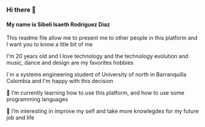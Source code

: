 ### Hi there 👋

#### My name is Sibeli Isaeth Rodríguez Díaz 
This readme file allow me to present me to other people in this platform and I want you to know a litle bit of me

I'm 20 years old and I love technology and the technology evolution and music, dance and design are my favorites hobbies

I´m a systems engineering student of University of north in Barranquilla Colombia and I'm happy with this decision

🌱 I’m currently learning how to use this platform, and how to use some programming languages

👯 I’m interesting in improve my self and take more knowlegdes for my future job and life 

 

<!--
**Siberodi/siberodi** is a ✨ _special_ ✨ repository because its `README.md` (this file) appears on your GitHub profile.

Here are some ideas to get you started:

- 🔭 I’m currently working on ...
- 🌱 I’m currently learning ...
- 👯 I’m looking to collaborate on ...
- 🤔 I’m looking for help with ...
- 💬 Ask me about ...
- 📫 How to reach me: ...
- 😄 Pronouns: ...
- ⚡ Fun fact: ...
-->
